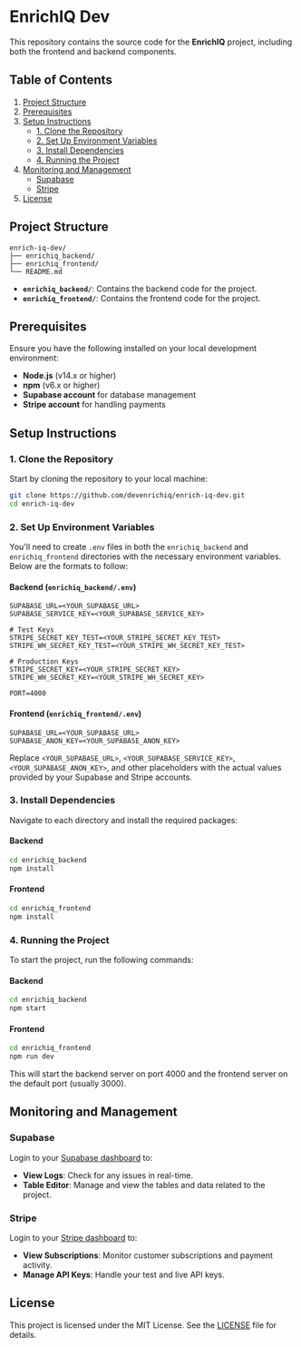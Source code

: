 # EnrichIQ Dev

This repository contains the source code for the **EnrichIQ** project, including both the frontend and backend components.

## Table of Contents

1. [Project Structure](#project-structure)
2. [Prerequisites](#prerequisites)
3. [Setup Instructions](#setup-instructions)
    - [1. Clone the Repository](#1-clone-the-repository)
    - [2. Set Up Environment Variables](#2-set-up-environment-variables)
    - [3. Install Dependencies](#3-install-dependencies)
    - [4. Running the Project](#4-running-the-project)
4. [Monitoring and Management](#monitoring-and-management)
    - [Supabase](#supabase)
    - [Stripe](#stripe)
5. [License](#license)

## Project Structure

```
enrich-iq-dev/
├── enrichiq_backend/
├── enrichiq_frontend/
└── README.md
```

- **`enrichiq_backend/`**: Contains the backend code for the project.
- **`enrichiq_frontend/`**: Contains the frontend code for the project.

## Prerequisites

Ensure you have the following installed on your local development environment:

- **Node.js** (v14.x or higher)
- **npm** (v6.x or higher)
- **Supabase account** for database management
- **Stripe account** for handling payments

## Setup Instructions

### 1. Clone the Repository

Start by cloning the repository to your local machine:

```bash
git clone https://github.com/devenrichiq/enrich-iq-dev.git
cd enrich-iq-dev
```

### 2. Set Up Environment Variables

You'll need to create `.env` files in both the `enrichiq_backend` and `enrichiq_frontend` directories with the necessary environment variables. Below are the formats to follow:

#### Backend (`enrichiq_backend/.env`)

```env
SUPABASE_URL=<YOUR_SUPABASE_URL>
SUPABASE_SERVICE_KEY=<YOUR_SUPABASE_SERVICE_KEY>

# Test Keys
STRIPE_SECRET_KEY_TEST=<YOUR_STRIPE_SECRET_KEY_TEST>
STRIPE_WH_SECRET_KEY_TEST=<YOUR_STRIPE_WH_SECRET_KEY_TEST>

# Production Keys
STRIPE_SECRET_KEY=<YOUR_STRIPE_SECRET_KEY>
STRIPE_WH_SECRET_KEY=<YOUR_STRIPE_WH_SECRET_KEY>

PORT=4000
```

#### Frontend (`enrichiq_frontend/.env`)

```env
SUPABASE_URL=<YOUR_SUPABASE_URL>
SUPABASE_ANON_KEY=<YOUR_SUPABASE_ANON_KEY>
```

Replace `<YOUR_SUPABASE_URL>`, `<YOUR_SUPABASE_SERVICE_KEY>`, `<YOUR_SUPABASE_ANON_KEY>`, and other placeholders with the actual values provided by your Supabase and Stripe accounts.

### 3. Install Dependencies

Navigate to each directory and install the required packages:

#### Backend

```bash
cd enrichiq_backend
npm install
```

#### Frontend

```bash
cd enrichiq_frontend
npm install
```

### 4. Running the Project

To start the project, run the following commands:

#### Backend

```bash
cd enrichiq_backend
npm start
```

#### Frontend

```bash
cd enrichiq_frontend
npm run dev
```

This will start the backend server on port 4000 and the frontend server on the default port (usually 3000).

## Monitoring and Management

### Supabase

Login to your [Supabase dashboard](https://app.supabase.io/) to:

- **View Logs**: Check for any issues in real-time.
- **Table Editor**: Manage and view the tables and data related to the project.

### Stripe

Login to your [Stripe dashboard](https://dashboard.stripe.com/) to:

- **View Subscriptions**: Monitor customer subscriptions and payment activity.
- **Manage API Keys**: Handle your test and live API keys.

## License

This project is licensed under the MIT License. See the [LICENSE](LICENSE) file for details.
